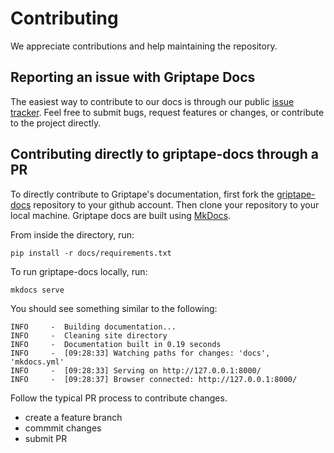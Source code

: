 # Contributing

We appreciate contributions and help maintaining the repository. 

## Reporting an issue with Griptape Docs
The easiest way to contribute to our docs is through our public [issue tracker](https://github.com/griptape-ai/griptape-docs/issues). Feel free to submit bugs, request features or changes, or contribute to the project directly. 

## Contributing directly to griptape-docs through a PR 
To directly contribute to Griptape's documentation, first fork the [griptape-docs](https://github.com/griptape-ai/griptape-docs) repository to your github account. Then clone your repository to your local machine. Griptape docs are built using [MkDocs](https://squidfunk.github.io/mkdocs-material/getting-started/). 

From inside the directory, run: 

`pip install -r docs/requirements.txt`

To run griptape-docs locally, run: 

`mkdocs serve`

You should see something similar to the following: 

```
INFO     -  Building documentation...
INFO     -  Cleaning site directory
INFO     -  Documentation built in 0.19 seconds
INFO     -  [09:28:33] Watching paths for changes: 'docs', 'mkdocs.yml'
INFO     -  [09:28:33] Serving on http://127.0.0.1:8000/
INFO     -  [09:28:37] Browser connected: http://127.0.0.1:8000/
```

Follow the typical PR process to contribute changes. 

- create a feature branch
- commmit changes
- submit PR